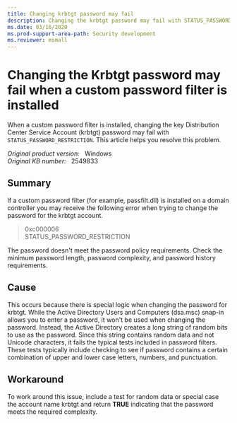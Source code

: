 ```yaml
---
title: Changing krbtgt password may fail
description: Changing the krbtgt password may fail with STATUS_PASSWORD_RESTRICTION if a custom password filter is installed. This article provides a workaround for this problem.
ms.date: 03/16/2020
ms.prod-support-area-path: Security development
ms.reviewer: msmall
---
```

# Changing the Krbtgt password may fail when a custom password filter is installed

When a custom password filter is installed, changing the key Distribution Center Service Account (krbtgt) password may fail with `STATUS_PASSWORD_RESTRICTION`. This article helps you resolve this problem.

_Original product version:_ &nbsp; Windows  
_Original KB number:_ &nbsp; 2549833

## Summary

If a custom password filter (for example, passfilt.dll) is installed on a domain controller you may receive the following error when trying to change the password for the krbtgt account.

> 0xc000006  
> STATUS_PASSWORD_RESTRICTION

The password doesn't meet the password policy requirements. Check the minimum password length, password complexity, and password history requirements.

## Cause

This occurs because there is special logic when changing the password for krbtgt. While the Active Directory Users and Computers (dsa.msc) snap-in allows you to enter a password, it won't be used when changing the password. Instead, the Active Directory creates a long string of random bits to use as the password. Since this string contains random data and not Unicode characters, it fails the typical tests included in password filters. These tests typically include checking to see if password contains a certain combination of upper and lower case letters, numbers, and punctuation.

## Workaround

To work around this issue, include a test for random data or special case the account name krbtgt and return **TRUE** indicating that the password meets the required complexity.
